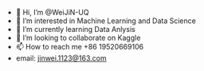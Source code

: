 - 👋 Hi, I’m @WeiJiN-UQ
- 👀 I’m interested in Machine Learning and Data Science
- 🌱 I’m currently learning Data Anlysis
- 💞️ I’m looking to collaborate on Kaggle
- 📫 How to reach me +86 19520669106 
- email: jinwei.1123@163.com

<!---
WeiJiN-UQ/WeiJiN-UQ is a ✨ special ✨ repository because its `README.md` (this file) appears on your GitHub profile.
You can click the Preview link to take a look at your changes.
--->
